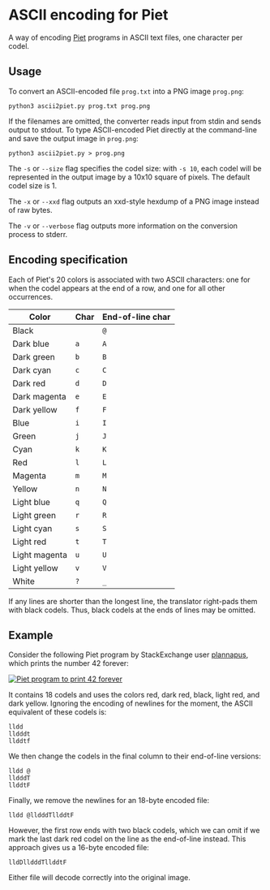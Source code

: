# ASCII encoding for Piet

A way of encoding [Piet](https://esolangs.org/wiki/Piet) programs in ASCII text files, one character per codel.

## Usage

To convert an ASCII-encoded file `prog.txt` into a PNG image `prog.png`:

    python3 ascii2piet.py prog.txt prog.png

If the filenames are omitted, the converter reads input from stdin and sends output to stdout. To type ASCII-encoded Piet directly at the command-line and save the output image in `prog.png`:

    python3 ascii2piet.py > prog.png

The `-s` or `--size` flag specifies the codel size: with `-s 10`, each codel will be represented in the output image by a 10x10 square of pixels. The default codel size is 1. 

The `-x` or `--xxd` flag outputs an xxd-style hexdump of a PNG image instead of raw bytes.

The `-v` or `--verbose` flag outputs more information on the conversion process to stderr.

## Encoding specification

Each of Piet's 20 colors is associated with two ASCII characters: one for when the codel appears at the end of a row, and one for all other occurrences.

Color         | Char | End-of-line char
--------------|------|-----------------
Black         | <code>&nbsp;</code> | `@`
Dark blue     | `a`  | `A`
Dark green    | `b`  | `B`
Dark cyan     | `c`  | `C`
Dark red      | `d`  | `D`
Dark magenta  | `e`  | `E`
Dark yellow   | `f`  | `F`
Blue          | `i`  | `I`
Green         | `j`  | `J`
Cyan          | `k`  | `K`
Red           | `l`  | `L`
Magenta       | `m`  | `M`
Yellow        | `n`  | `N`
Light blue    | `q`  | `Q`
Light green   | `r`  | `R`
Light cyan    | `s`  | `S`
Light red     | `t`  | `T`
Light magenta | `u`  | `U`
Light yellow  | `v`  | `V`
White         | `?`  | `_`

If any lines are shorter than the longest line, the translator right-pads them with black codels. Thus, black codels at the ends of lines may be omitted.

## Example

Consider the following Piet program by StackExchange user [plannapus](https://codegolf.stackexchange.com/users/6741/plannapus), which prints the number 42 forever:

<a href="https://codegolf.stackexchange.com/a/22977/16766"><img src="https://i.stack.imgur.com/6hZwO.png" alt="Piet program to print 42 forever" /></a>

It contains 18 codels and uses the colors red, dark red, black, light red, and dark yellow. Ignoring the encoding of newlines for the moment, the ASCII equivalent of these codels is:

    lldd  
    lldddt
    llddtf

We then change the codels in the final column to their end-of-line versions:

    lldd @
    lldddT
    llddtF

Finally, we remove the newlines for an 18-byte encoded file:

    lldd @lldddTllddtF

However, the first row ends with two black codels, which we can omit if we mark the last dark red codel on the line as the end-of-line instead. This approach gives us a 16-byte encoded file:

    lldDlldddTllddtF

Either file will decode correctly into the original image.
